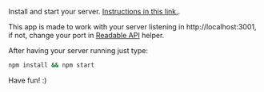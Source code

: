 Install and start your server. [Instructions in this link.](https://github.com/udacity/reactnd-project-readable-starter).

This app is made to work with your server listening in http://localhost:3001, if not, change your port in [Readable API](https://github.com/alxsnchez/readable/blob/master/src/ReadableAPI.js) helper.

After having your server running just type:

```sh
npm install && npm start
```

Have fun! :)